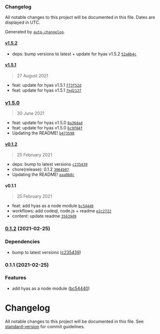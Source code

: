 ### Changelog

All notable changes to this project will be documented in this file. Dates are displayed in UTC.

Generated by [`auto-changelog`](https://github.com/CookPete/auto-changelog).

#### [v1.5.2](https://github.com/h-enk/hyas-child-theme/compare/v1.5.1...v1.5.2)

- deps: bump versions to latest + update for hyas v1.5.2 [`52a8b4c`](https://github.com/h-enk/hyas-child-theme/commit/52a8b4c85e0d6f0ec96b0e4c9fef632f0167bf01)

#### [v1.5.1](https://github.com/h-enk/hyas-child-theme/compare/v1.5.0...v1.5.1)

> 27 August 2021

- feat: update for hyas v1.5.1 [`ff3f52d`](https://github.com/h-enk/hyas-child-theme/commit/ff3f52d24853ebaed8984db4fb8e03784d34190c)
- feat: update for hyas v1.5.1 [`7ed212f`](https://github.com/h-enk/hyas-child-theme/commit/7ed212f22ebdfa42990d31e04810278325ef8579)

### [v1.5.0](https://github.com/h-enk/hyas-child-theme/compare/v0.1.2...v1.5.0)

> 30 June 2021

- feat: update for hyas v1.5.0 [`0a36dad`](https://github.com/h-enk/hyas-child-theme/commit/0a36dad67610fd898e94eb66efe6070158bad1ff)
- feat: update for hyas v1.5.0 [`6c9f04f`](https://github.com/h-enk/hyas-child-theme/commit/6c9f04f60913dbdb82c5491d9a2fcb1ee74bae04)
- Updating the README! [`b473598`](https://github.com/h-enk/hyas-child-theme/commit/b47359878fee9ff98400bfd47424f892ab0a0f83)

#### [v0.1.2](https://github.com/h-enk/hyas-child-theme/compare/v0.1.1...v0.1.2)

> 25 February 2021

- deps: bump to latest versions [`c235439`](https://github.com/h-enk/hyas-child-theme/commit/c23543934c4fe4486cbadef223596c1f6d098e4a)
- chore(release): 0.1.2 [`3064b07`](https://github.com/h-enk/hyas-child-theme/commit/3064b078d7402b09136c1803ad500168b65e2532)
- Updating the README! [`eaa0b8c`](https://github.com/h-enk/hyas-child-theme/commit/eaa0b8cf77c3de7af18831a4b4594775a3b14bda)

#### v0.1.1

> 25 February 2021

- feat: add hyas as a node module [`bc54440`](https://github.com/h-enk/hyas-child-theme/commit/bc54440542bddc593ceb5904d42656eb00883420)
- workflows: add codeql, node.js + readme [`e2c2722`](https://github.com/h-enk/hyas-child-theme/commit/e2c2722ccf6f47dca92542f5a0d174b3503c547e)
- content: update readme [`35639d9`](https://github.com/h-enk/hyas-child-theme/commit/35639d95a98b3b6ba050353bd8f088f02fb33b66)

<!-- auto-changelog-above -->

### [0.1.2](https://github.com/h-enk/hyas-child-theme/compare/v0.1.1...v0.1.2) (2021-02-25)


### Dependencies

* bump to latest versions ([c235439](https://github.com/h-enk/hyas-child-theme/commit/c23543934c4fe4486cbadef223596c1f6d098e4a))

### 0.1.1 (2021-02-25)


### Features

* add hyas as a node module ([bc54440](https://github.com/h-enk/hyas-child-theme/commit/bc54440542bddc593ceb5904d42656eb00883420))

# Changelog

All notable changes to this project will be documented in this file. See [standard-version](https://github.com/conventional-changelog/standard-version) for commit guidelines.

